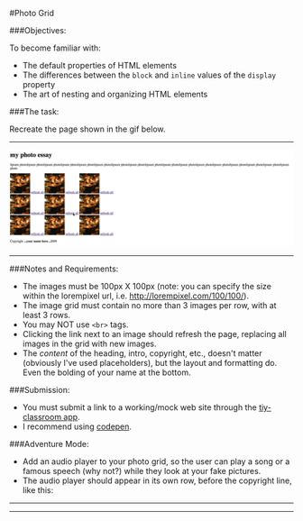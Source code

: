 #Photo Grid

###Objectives:

To become familiar with:
  - The default properties of HTML elements
  - The differences between the `block` and `inline` values of the `display` property
  - The art of nesting and organizing HTML elements

###The task:

Recreate the page shown in the gif below.
* * * 
![](./photogrid.gif)
***
###Notes and Requirements: 

  - The images must be 100px X 100px (note: you can specify the size within the lorempixel url, i.e. http://lorempixel.com/100/100/).
  - The image grid must contain no more than 3 images per row, with at least 3 rows. 
  - You may NOT use `<br>` tags.
  - Clicking the link next to an image should refresh the page, replacing all images in the grid with new images.
  - The *content* of the heading, intro, copyright, etc., doesn't matter (obviously I've used placeholders), but the layout and formatting do. Even the bolding of your name at the bottom.
  
###Submission:

  - You must submit a link to a working/mock web site through the [tiy-classroom app](https://tiy-classroom.herokuapp.com).
  - I recommend using [codepen](https://codepen.io).

###Adventure Mode: 

  - Add an audio player to your photo grid, so the user can play a song or a famous speech (why not?) while they look at your fake pictures. 
  - The audio player should appear in its own row, before the copyright line, like this:

***
[](./audioplayer.png)
***
